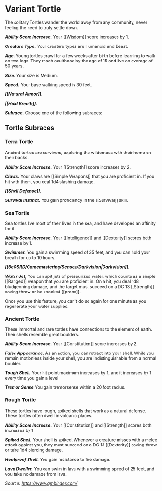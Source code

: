# Variant Tortle

The solitary Tortles wander the world away from any community, never feeling the need to truly settle down.

_**Ability Score Increase.**_ Your [[Wisdom]] score increases by 1.

_**Creature Type.**_ Your creature types are Humanoid and Beast.

_**Age.**_ Young tortles crawl for a few weeks after birth before learning to walk on two legs. They reach adulthood by the age of 15 and live an average of 50 years.

_**Size.**_ Your size is Medium.

_**Speed.**_ Your base walking speed is 30 feet.

_**[[Natural Armor]].**_

_**[[Hold Breath]].**_

_**Subrace.**_ Choose one of the following subraces:

## Tortle Subraces

### Terra Tortle

Ancient tortles are survivors, exploring the wilderness with their home on their backs.

_**Ability Score Increase.**_ Your [[Strength]] score increases by 2.

_**Claws.**_ Your claws are [[Simple Weapons]] that you are proficient in. If you hit with them, you deal 1d4 slashing damage.

_**[[Shell Defense]].**_

_**Survival Instinct.**_ You gain proficiency in the [[Survival]] skill.

### Sea Tortle

Sea tortles live most of their lives in the sea, and have developed an affinity for it.

_**Ability Score Increase.**_ Your [[Intelligence]] and [[Dexterity]] scores both increase by 1.

_**Swimmer.**_ You gain a swimming speed of 35 feet, and you can hold your breath for up to 10 hours.

_**[[5eOSRD/Gamemastering/Senses/Darkvision|Darkvision]].**_

_**Water Jet,**_ You can spit jets of pressurized water, which counts as a simple [[Ranged]] weapon that you are proficient in. On a hit, you deal 1d8 bludgeoning damage, and the target must succeed on a DC 13 [[Strength]] saving throw or be knocked [[prone]].

Once you use this feature, you can't do so again for one minute as you regenerate your water supplies.

### Ancient Tortle

These immortal and rare tortles have connections to the element of earth. Their shells resemble great boulders.

_**Ability Score Increase.**_ Your [[Constitution]] score increases by 2.

_**False Appearance.**_ As an action, you can retract into your shell. While you remain motionless inside your shell, you are indistinguishable from a normal boulder.

_**Tough Shell.**_ Your hit point maximum increases by 1, and it increases by 1 every time you gain a level.

_**Tremor Sense**_ You gain tremorsense within a 20 foot radius.

### Rough Tortle

These tortles have rough, spiked shells that work as a natural defense. These tortles often dwell in volcanic places.

_**Ability Score Increase.**_ Your [[Constitution]] and [[Strength]] scores both increases by 1

_**Spiked Shell.**_ Your shell is spiked. Whenever a creature misses with a melee attack against you, they must succeed on a DC 13 [[Dexterity]] saving throw or take 1d4 piercing damage.

_**Heatproof Shell.**_ You gain resistance to fire damage.

_**Lava Dweller.**_ You can swim in lava with a swimming speed of 25 feet, and you take no damage from lava.

*Source: https://www.gmbinder.com/*